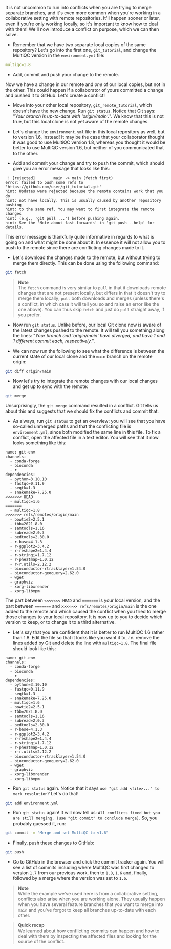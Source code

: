It is not uncommon to run into conflicts when you are trying to merge separate
branches, and it's even more common when you're working in a collaborative
setting with remote repositories. It'll happen sooner or later, even if you're
only working locally, so it's important to know how to deal with them! We'll
now introduce a conflict on purpose, which we can then solve.

* Remember that we have two separate local copies of the same repository? Let's
  go into the first one, `git_tutorial`, and change the MultiQC version in the
  `environment.yml` file:

```yaml
multiqc=1.8
```

* Add, commit and push your change to the remote.

Now we have a change in our remote and *one* of our local copies, but not in the
other. This could happen if a collaborator of yours committed a change and
pushed it to GitHub. Let's create a conflict!

* Move into your other local repository, `git_remote_tutorial`, which doesn't
  have the new change. Run `git status`. Notice that Git says: "*Your branch is
  up-to-date with 'origin/main'.*". We know that this is not true, but this
  local clone is not yet aware of the remote changes.

* Let's change the `environment.yml` file in this local repository as well, but
  to version 1.6, instead! It may be the case that your collaborator thought it
  was good to use MultiQC version 1.8, whereas you thought it would be better to
  use MultiQC version 1.6, but neither of you communicated that to the other.

* Add and commit your change and try to push the commit, which should give you
  an error message that looks like this:

```no-highlight
 ! [rejected]        main -> main (fetch first)
error: failed to push some refs to 'https://github.com/user/git_tutorial.git'
hint: Updates were rejected because the remote contains work that you do
hint: not have locally. This is usually caused by another repository pushing
hint: to the same ref. You may want to first integrate the remote changes
hint: (e.g., 'git pull ...') before pushing again.
hint: See the 'Note about fast-forwards' in 'git push --help' for details.
```

This error message is thankfully quite informative in regards to what is going
on and what might be done about it. In essence it will not allow you to push
to the remote since there are conflicting changes made to it.

* Let's download the changes made to the remote, but without trying to merge
  them directly. This can be done using the following command:

```bash
git fetch
```

> **Note** <br>
> The `fetch` command is very similar to `pull` in that it downloads remote
> changes that are not present locally, but differs in that it doesn't try to
> merge them locally; `pull` both downloads and merges (unless there's
> a conflict, in which case it will tell you so and raise an error like the
> one above). You can thus skip `fetch` and just do `pull` straight away, if
> you prefer.

* Now run `git status`. Unlike before, our local Git clone now is aware of the
  latest changes pushed to the remote. It will tell you something along the
  lines: "*Your branch and 'origin/main' have diverged, and have 1 and
  1 different commit each, respectively.*".

* We can now run the following to see what the difference is between the current
  state of our local clone and the `main` branch on the remote origin:

```bash
git diff origin/main
```

* Now let's try to integrate the remote changes with our local changes and get
  up to sync with the remote:

```bash
git merge
```

Unsurprisingly, the `git merge` command resulted in a conflict. Git tells us
about this and suggests that we should fix the conflicts and commit that.

* As always, run `git status` to get an overview: you will see that you have
  so-called unmerged paths and that the conflicting file is `environment.yml`,
  since both modified the same line in this file. To fix a conflict, open the
  affected file in a text editor. You will see that it now looks something like
  this:

```no-highlight
name: git-env
channels:
  - conda-forge
  - bioconda
  - r
dependencies:
  - python=3.10.10
  - fastqc=0.11.9
  - seqtk=1.3
  - snakemake=7.25.0
<<<<<<< HEAD
  - multiqc=1.6
=======
  - multiqc=1.8
>>>>>>> refs/remotes/origin/main
  - bowtie2=2.5.1
  - tbb=2021.8.0
  - samtools=1.16
  - subread=2.0.3
  - bedtools=2.30.0
  - r-base=4.1.3
  - r-ggplot2=3.4.2
  - r-reshape2=1.4.4
  - r-stringi=1.7.12
  - r-pheatmap=1.0.12
  - r-r.utils=2.12.2
  - bioconductor-rtracklayer=1.54.0
  - bioconductor-geoquery=2.62.0
  - wget
  - graphviz
  - xorg-libxrender
  - xorg-libxpm
```

The part between `<<<<<<< HEAD` and `=======` is your local version, and the
part between `=======` and `>>>>>>> refs/remotes/origin/main` is
the one added to the remote and which caused the conflict when you tried to merge
those changes to your local repository. It is now up to you to decide which
version to keep, or to change it to a third alternative.

* Let's say that you are confident that it is better to run MultiQC 1.6 rather
  than 1.8. Edit the file so that it looks like you want it to, *i.e.* remove
  the lines added by Git and delete the line with `multiqc=1.8`. The final file
  should look like this:

```no-highlight
name: git-env
channels:
  - conda-forge
  - bioconda
  - r
dependencies:
  - python=3.10.10
  - fastqc=0.11.9
  - seqtk=1.3
  - snakemake=7.25.0
  - multiqc=1.6
  - bowtie2=2.5.1
  - tbb=2021.8.0
  - samtools=1.16
  - subread=2.0.3
  - bedtools=2.30.0
  - r-base=4.1.3
  - r-ggplot2=3.4.2
  - r-reshape2=1.4.4
  - r-stringi=1.7.12
  - r-pheatmap=1.0.12
  - r-r.utils=2.12.2
  - bioconductor-rtracklayer=1.54.0
  - bioconductor-geoquery=2.62.0
  - wget
  - graphviz
  - xorg-libxrender
  - xorg-libxpm
```

* Run `git status` again. Notice that it says `use "git add <file>..." to mark
  resolution`? Let's do that!

```bash
git add environment.yml
```

* Run `git status` again! It will now tell us: `All conflicts fixed but you are
  still merging. (use "git commit" to conclude merge)`. So, you probably
  guessed it, run:

```bash
git commit -m "Merge and set MultiQC to v1.6"
```

* Finally, push these changes to GitHub:

```bash
git push
```

* Go to GitHub in the browser and click the commit tracker again. You will see
  a list of commits including where MultiQC was first changed to version `1.7`
  from our previous work, then to `1.8`, `1.6` and, finally, followed by a merge
  where the version was set to `1.6`.

> **Note** <br>
> While the example we've used here is from a collaborative setting, conflicts
> also arise when you are working alone. They usually happen when you have
> several feature branches that you want to merge into `main` and you've
> forgot to keep all branches up-to-date with each other.

> **Quick recap** <br>
> We learned about how conflicting commits can happen and how to deal with
> them by inspecting the affected files and looking for the source of the
> conflict.
